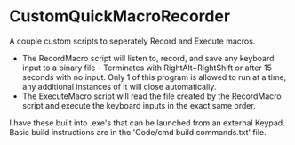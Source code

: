 # CustomQuickMacroRecorder

A couple custom scripts to seperately Record and Execute macros.
- The RecordMacro script will listen to, record, and save any keyboard input to a binary file - Terminates with RightAlt+RightShift or after 15 seconds with no input. Only 1 of this program is allowed to run at a time, any additional instances of it will close automatically.
- The ExecuteMacro script will read the file created by the RecordMacro script and execute the keyboard inputs in the exact same order.

I have these built into .exe's that can be launched from an external Keypad. Basic build instructions are in the 'Code/cmd build commands.txt' file.
